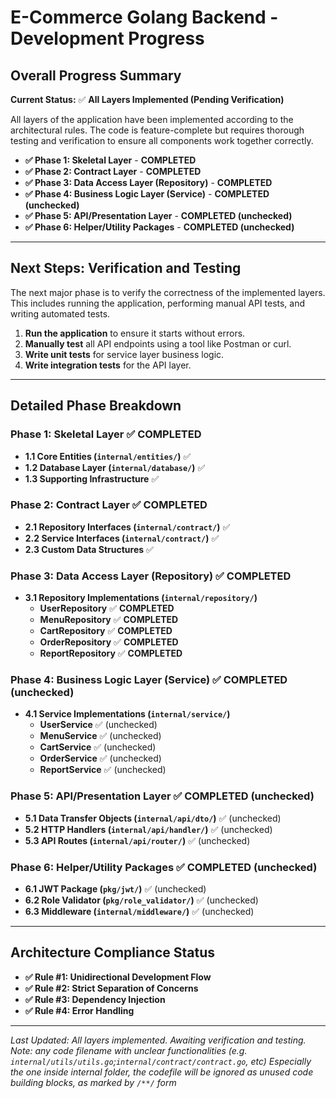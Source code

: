 # E-Commerce Golang Backend - Development Progress

## **Overall Progress Summary**

**Current Status:** ✅ **All Layers Implemented (Pending Verification)**

All layers of the application have been implemented according to the architectural rules. The code is feature-complete but requires thorough testing and verification to ensure all components work together correctly.

-   **✅ Phase 1: Skeletal Layer** - **COMPLETED**
-   **✅ Phase 2: Contract Layer** - **COMPLETED**
-   **✅ Phase 3: Data Access Layer (Repository)** - **COMPLETED**
-   **✅ Phase 4: Business Logic Layer (Service)** - **COMPLETED (unchecked)**
-   **✅ Phase 5: API/Presentation Layer** - **COMPLETED (unchecked)**
-   **✅ Phase 6: Helper/Utility Packages** - **COMPLETED (unchecked)**

---

## **Next Steps: Verification and Testing**

The next major phase is to verify the correctness of the implemented layers. This includes running the application, performing manual API tests, and writing automated tests.

1.  **Run the application** to ensure it starts without errors.
2.  **Manually test** all API endpoints using a tool like Postman or curl.
3.  **Write unit tests** for service layer business logic.
4.  **Write integration tests** for the API layer.

---

## **Detailed Phase Breakdown**

### **Phase 1: Skeletal Layer** ✅ **COMPLETED**
-   **1.1 Core Entities (`internal/entities/`)** ✅
-   **1.2 Database Layer (`internal/database/`)** ✅
-   **1.3 Supporting Infrastructure** ✅

### **Phase 2: Contract Layer** ✅ **COMPLETED**
-   **2.1 Repository Interfaces (`internal/contract/`)** ✅
-   **2.2 Service Interfaces (`internal/contract/`)** ✅
-   **2.3 Custom Data Structures** ✅

### **Phase 3: Data Access Layer (Repository)** ✅ **COMPLETED**
-   **3.1 Repository Implementations (`internal/repository/`)**
    -   **UserRepository** ✅ **COMPLETED**
    -   **MenuRepository** ✅ **COMPLETED**
    -   **CartRepository** ✅ **COMPLETED**
    -   **OrderRepository** ✅ **COMPLETED**
    -   **ReportRepository** ✅ **COMPLETED**

### **Phase 4: Business Logic Layer (Service)** ✅ **COMPLETED (unchecked)**
-   **4.1 Service Implementations (`internal/service/`)**
    -   **UserService** ✅ (unchecked)
    -   **MenuService** ✅ (unchecked)
    -   **CartService** ✅ (unchecked)
    -   **OrderService** ✅ (unchecked)
    -   **ReportService** ✅ (unchecked)

### **Phase 5: API/Presentation Layer** ✅ **COMPLETED (unchecked)**
-   **5.1 Data Transfer Objects (`internal/api/dto/`)** ✅ (unchecked)
-   **5.2 HTTP Handlers (`internal/api/handler/`)** ✅ (unchecked)
-   **5.3 API Routes (`internal/api/router/`)** ✅ (unchecked)

### **Phase 6: Helper/Utility Packages** ✅ **COMPLETED (unchecked)**
-   **6.1 JWT Package (`pkg/jwt/`)** ✅ (unchecked)
-   **6.2 Role Validator (`pkg/role_validator/`)** ✅ (unchecked)
-   **6.3 Middleware (`internal/middleware/`)** ✅ (unchecked)

---

## **Architecture Compliance Status**

-   **✅ Rule #1: Unidirectional Development Flow**
-   **✅ Rule #2: Strict Separation of Concerns**
-   **✅ Rule #3: Dependency Injection**
-   **✅ Rule #4: Error Handling**

---

*Last Updated: All layers implemented. Awaiting verification and testing.*
*Note: any code filename with unclear functionalities (e.g. `internal/utils/utils.go`;`internal/contract/contract.go`, etc)*
*Especially the one inside internal folder, the codefile will be ignored as unused code building blocks, as marked by `/**/` form*